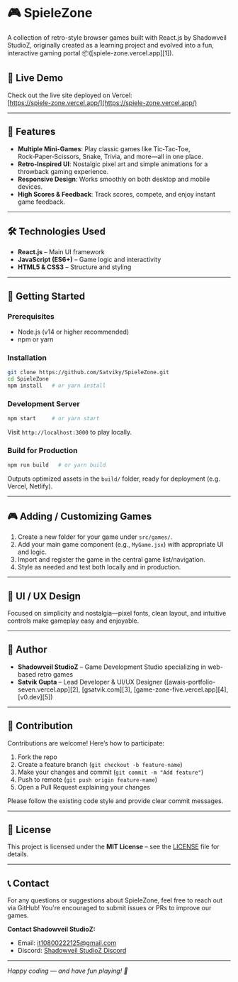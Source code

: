 # 🎮 SpieleZone

A collection of retro-style browser games built with React.js by Shadowveil StudioZ, originally created as a learning project and evolved into a fun, interactive gaming portal 📦([spiele-zone.vercel.app][1]).

## 🚀 Live Demo

Check out the live site deployed on Vercel:  
[https://spiele-zone.vercel.app/](https://spiele-zone.vercel.app/)

---

## 🧩 Features

* **Multiple Mini-Games**: Play classic games like Tic‑Tac‑Toe, Rock‑Paper‑Scissors, Snake, Trivia, and more—all in one place.
* **Retro-Inspired UI**: Nostalgic pixel art and simple animations for a throwback gaming experience.
* **Responsive Design**: Works smoothly on both desktop and mobile devices.
* **High Scores & Feedback**: Track scores, compete, and enjoy instant game feedback.

---

## 🛠️ Technologies Used

* **React.js** – Main UI framework
* **JavaScript (ES6+)** – Game logic and interactivity
* **HTML5 & CSS3** – Structure and styling

---

## 🔧 Getting Started

### Prerequisites

* Node.js (v14 or higher recommended)
* npm or yarn

### Installation

```bash
git clone https://github.com/Satviky/SpieleZone.git
cd SpieleZone
npm install   # or yarn install
```

### Development Server

```bash
npm start     # or yarn start
```

Visit `http://localhost:3000` to play locally.

### Build for Production

```bash
npm run build   # or yarn build
```

Outputs optimized assets in the `build/` folder, ready for deployment (e.g. Vercel, Netlify).

---

## 🎮 Adding / Customizing Games

1. Create a new folder for your game under `src/games/`.
2. Add your main game component (e.g., `MyGame.jsx`) with appropriate UI and logic.
3. Import and register the game in the central game list/navigation.
4. Style as needed and test both locally and in production.

---

## 🎨 UI / UX Design

Focused on simplicity and nostalgia—pixel fonts, clean layout, and intuitive controls make gameplay easy and enjoyable.

---

## 👤 Author

* **Shadowveil StudioZ** – Game Development Studio specializing in web-based retro games
* **Satvik Gupta** – Lead Developer & UI/UX Designer ([awais-portfolio-seven.vercel.app][2], [gsatvik.com][3], [game-zone-five.vercel.app][4], [v0.dev][5])

---

## 🤝 Contribution

Contributions are welcome! Here’s how to participate:

1. Fork the repo
2. Create a feature branch (`git checkout -b feature-name`)
3. Make your changes and commit (`git commit -m "Add feature"`)
4. Push to remote (`git push origin feature-name`)
5. Open a Pull Request explaining your changes

Please follow the existing code style and provide clear commit messages.

---

## 📄 License

This project is licensed under the **MIT License** – see the [LICENSE](LICENSE) file for details.

---

## 📞 Contact

For any questions or suggestions about SpieleZone, feel free to reach out via GitHub! You're encouraged to submit issues or PRs to improve our games.

**Contact Shadowveil StudioZ:**
- Email: it10800222125@gmail.com
- Discord: [Shadowveil StudioZ Discord](https://discord.com/users/1070314800615276555)

---

*Happy coding — and have fun playing! 🎉*

